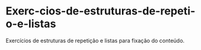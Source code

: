 # Exerc-cios-de-estruturas-de-repeti-o-e-listas
Exercícios de estruturas de repetição e listas para fixação do conteúdo.
